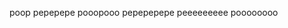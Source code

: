 poop pepepepe pooopooo pepepepepe peeeeeeeee poooooooo
<!---
xDragoxboi/xDragoxboi is a ✨ special ✨ repository because its `README.md` (this file) appears on your GitHub profile.
You can click the Preview link to take a look at your changes.
--->
